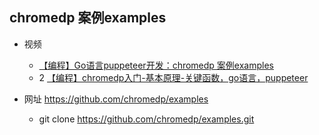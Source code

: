 
## chromedp 案例examples

- 视频
    - [【编程】Go语言puppeteer开发：chromedp 案例examples](https://www.bilibili.com/video/BV1xX4y1F7K3/)
    - 2 [【编程】chromedp入门-基本原理-关键函数，go语言，puppeteer](https://www.bilibili.com/video/BV1tU4y177fn/)



- 网址 https://github.com/chromedp/examples
    - git clone https://github.com/chromedp/examples.git

